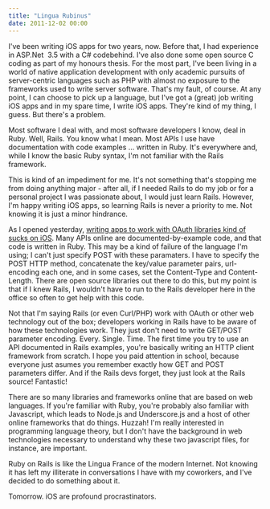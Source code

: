 ```yaml
---
title: "Lingua Rubinus"
date: 2011-12-02 00:00
---
```


<import><p>I've been writing iOS apps for two years, now. Before that, I had experience in ASP.Net  3.5 with a C# codebehind. I've also done some open source C coding as part of my honours thesis. For the most part, I've been living in a world of native application development with only academic pursuits of server-centric languages such as PHP with almost no exposure to the frameworks used to write server software.<!--more-->
That's my fault, of course. At any point, I can choose to pick up a language, but I've got a (great) job writing iOS apps and in my spare time, I write iOS apps. They're kind of my thing, I guess. But there's a problem.</p>
<p>Most software I deal with, and most software developers I know, deal in Ruby. Well, Rails. You know what I mean. Most APIs I use have documentation with code examples ... written in Ruby. It's everywhere and, while I know the basic Ruby syntax, I'm not familiar with the Rails framework.</p>
<p>This is kind of an impediment for me. It's not something that's stopping me from doing anything major - after all, if I needed Rails to do my job or for a personal project I was passionate about, I would just learn Rails. However, I'm happy writing iOS apps, so learning Rails is never a priority to me. Not knowing it is just a minor hindrance.</p>
<p>As I opened yesterday, <a href="http://ashfurrow.com/2011/12/oauth_sucks/" target="_blank">writing apps to work with OAuth libraries kind of sucks on iOS</a>. Many APIs online are documented-by-example code, and that code is written in Ruby. This may be a kind of failure of the language I'm using; I can't just specify POST with these paramaters. I have to specify the POST HTTP method, concatenate the key/value parameter pairs, url-encoding each one, and in some cases, set the Content-Type and Content-Length. There are open source libraries out there to do this, but my point is that if I knew Rails, I wouldn't have to run to the Rails developer here in the office so often to get help with this code.</p>
<p>Not that I'm saying Rails (or even Curl/PHP) work with OAuth or other web technology out of the box; developers working in Rails have to be aware of how these technologies work. They just don't need to write GET/POST parameter encoding. Every. Single. Time. The first time you try to use an API documented in Rails examples, you're basically writing an HTTP client framework from scratch. I hope you paid attention in school, because everyone just asumes you remember exactly how GET and POST parameters differ. And if the Rails devs forget, they just look at the Rails source! Fantastic!</p>
<p>There are so many libraries and frameworks online that are based on web languages. If you're familiar with Ruby, you're probably also familiar with Javascript, which leads to Node.js and Underscore.js and a host of other online frameworks that do things. Huzzah! I'm really interested in programming language theory, but I don't have the background in web technologies necessary to understand why these two javascript files, for instance, are important.</p>
<p>Ruby on Rails is like the Lingua France of the modern Internet. Not knowing it has left my illiterate in conversations I have with my coworkers, and I've decided to do something about it.</p>
<p>Tomorrow. iOS are profound procrastinators.</p></import>

<!-- more -->

